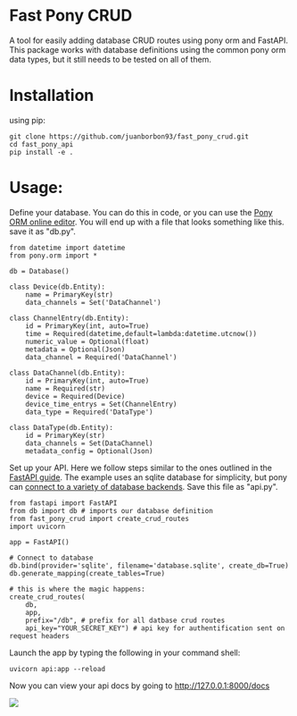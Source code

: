 # Fast Pony CRUD
A tool for easily adding database CRUD routes using pony orm and FastAPI. This package works with database definitions using the common pony orm data types, but it still needs to be tested on all of them. 

# Installation
using pip:
```
git clone https://github.com/juanborbon93/fast_pony_crud.git
cd fast_pony_api
pip install -e .
```
# Usage:
Define your database. You can do this in code, or you can use the [Pony ORM online editor](https://editor.ponyorm.com/). You will end up with a file that looks something like this. save it as "db.py". 
```
from datetime import datetime
from pony.orm import *

db = Database()

class Device(db.Entity):
    name = PrimaryKey(str)
    data_channels = Set('DataChannel')

class ChannelEntry(db.Entity):
    id = PrimaryKey(int, auto=True)
    time = Required(datetime,default=lambda:datetime.utcnow())
    numeric_value = Optional(float)
    metadata = Optional(Json)
    data_channel = Required('DataChannel')

class DataChannel(db.Entity):
    id = PrimaryKey(int, auto=True)
    name = Required(str)
    device = Required(Device)
    device_time_entrys = Set(ChannelEntry)
    data_type = Required('DataType')

class DataType(db.Entity):
    id = PrimaryKey(str)
    data_channels = Set(DataChannel)
    metadata_config = Optional(Json)
```
Set up your API. Here we follow steps similar to the ones outlined in the [FastAPI guide](https://fastapi.tiangolo.com/tutorial/first-steps/). The example uses an sqlite database for simplicity, but pony can [connect to a variety of database backends](https://docs.ponyorm.org/database.html). Save this file as "api.py".
```
from fastapi import FastAPI
from db import db # imports our database definition
from fast_pony_crud import create_crud_routes
import uvicorn

app = FastAPI()

# Connect to database
db.bind(provider='sqlite', filename='database.sqlite', create_db=True)
db.generate_mapping(create_tables=True)

# this is where the magic happens:
create_crud_routes(
    db,
    app,
    prefix="/db", # prefix for all datbase crud routes
    api_key="YOUR_SECRET_KEY") # api key for authentification sent on request headers
```

Launch the app by typing the following in your command shell:
```
uvicorn api:app --reload
```
Now you can view your api docs by going to http://127.0.0.1:8000/docs

![](docs/crud_docs.JPG)
